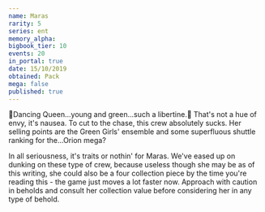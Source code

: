 ```yaml
---
name: Maras
rarity: 5
series: ent
memory_alpha:
bigbook_tier: 10
events: 20
in_portal: true
date: 15/10/2019
obtained: Pack
mega: false
published: true
---
```


🎵Dancing Queen...young and green...such a libertine.🎵 That's not a hue of envy, it's nausea. To cut to the chase, this crew absolutely sucks. Her selling points are the Green Girls' ensemble and some superfluous shuttle ranking for the...Orion mega? 

In all seriousness, it's traits or nothin' for Maras. We've eased up on dunking on these type of crew, because useless though she may be as of this writing, she could also be a four collection piece by the time you're reading this - the game just moves a lot faster now. Approach with caution in beholds and consult her collection value before considering her in any type of behold.
